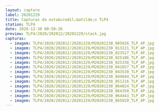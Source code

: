 ```yaml
---
layout: capture
label: 20201229
title: Capturas da esta&ccedil;&atilde;o TLP4
station: TLP4
date: 2020-12-30 00:50:26
preview: TLP4/2020/202012/20201229/stack.jpg
capturas:
  - imagem: TLP4/2020/202012/20201229/M20201230_005026_TLP_4P.jpg
  - imagem: TLP4/2020/202012/20201229/M20201230_013221_TLP_4P.jpg
  - imagem: TLP4/2020/202012/20201229/M20201230_023527_TLP_4P.jpg
  - imagem: TLP4/2020/202012/20201229/M20201230_025106_TLP_4P.jpg
  - imagem: TLP4/2020/202012/20201229/M20201230_025338_TLP_4P.jpg
  - imagem: TLP4/2020/202012/20201229/M20201230_041657_TLP_4P.jpg
  - imagem: TLP4/2020/202012/20201229/M20201230_043530_TLP_4P.jpg
  - imagem: TLP4/2020/202012/20201229/M20201230_044644_TLP_4P.jpg
  - imagem: TLP4/2020/202012/20201229/M20201230_051216_TLP_4P.jpg
  - imagem: TLP4/2020/202012/20201229/M20201230_064024_TLP_4P.jpg
  - imagem: TLP4/2020/202012/20201229/M20201230_064350_TLP_4P.jpg
  - imagem: TLP4/2020/202012/20201229/M20201230_064443_TLP_4P.jpg
  - imagem: TLP4/2020/202012/20201229/M20201230_065820_TLP_4P.jpg
---
```

